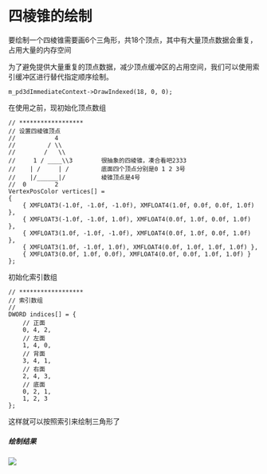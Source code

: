 # 四棱锥的绘制

<!--注：源码修改自教程项目03-->

要绘制一个四棱锥需要画6个三角形，共18个顶点，其中有大量顶点数据会重复，占用大量的内存空间

为了避免提供大量重复的顶点数据，减少顶点缓冲区的占用空间，我们可以使用索引缓冲区进行替代指定顺序绘制。

  `m_pd3dImmediateContext->DrawIndexed(18, 0, 0);`

在使用之前，现初始化顶点数组

    // ******************
    // 设置四棱锥顶点
    //           4
    //         / \\
    //        /   \\
    //     1 / ____\\3        很抽象的四棱锥，凑合看吧2333   
    //    | /     | /         底面四个顶点分别是0 1 2 3号
    //    |/______|/          棱锥顶点是4号
    //  0        2
    VertexPosColor vertices[] =
    {
        { XMFLOAT3(-1.0f, -1.0f, -1.0f), XMFLOAT4(1.0f, 0.0f, 0.0f, 1.0f) },
        { XMFLOAT3(-1.0f, -1.0f, 1.0f), XMFLOAT4(0.0f, 1.0f, 0.0f, 1.0f) },
        { XMFLOAT3(1.0f, -1.0f, -1.0f), XMFLOAT4(0.0f, 1.0f, 0.0f, 1.0f) },
        { XMFLOAT3(1.0f, -1.0f, 1.0f), XMFLOAT4(0.0f, 1.0f, 1.0f, 1.0f) },
        { XMFLOAT3(0.0f, 1.0f, 0.0f), XMFLOAT4(0.0f, 0.0f, 1.0f, 1.0f) }
    };

初始化索引数组

    // ******************
    // 索引数组
    //
    DWORD indices[] = {
        // 正面
        0, 4, 2,
        // 左面
        1, 4, 0,
        // 背面
        3, 4, 1,
        // 右面
        2, 4, 3,
        // 底面
        0, 2, 1,
        1, 2, 3
    };

这样就可以按照索引来绘制三角形了

##### 绘制结果

![]([markdownfiles\四棱锥.png]([https://github.com/Telluluu/DirectX11-With-Windows-SDK/blob/%E5%88%98%E6%9B%A6%E7%83%A8/%E4%BD%9C%E4%B8%9A%E6%B5%81%E7%A8%8B%E8%AF%B4%E6%98%8E%E5%8F%8A%E9%97%AE%E7%AD%94%E9%A2%98/markdownfiles/%E5%9B%9B%E6%A3%B1%E9%94%A5.png](https://raw.githubusercontent.com/Telluluu/DirectX11-With-Windows-SDK/%E5%88%98%E6%9B%A6%E7%83%A8/%E4%BD%9C%E4%B8%9A%E6%B5%81%E7%A8%8B%E8%AF%B4%E6%98%8E%E5%8F%8A%E9%97%AE%E7%AD%94%E9%A2%98/markdownfiles/%E5%9B%9B%E6%A3%B1%E9%94%A5.png)))
